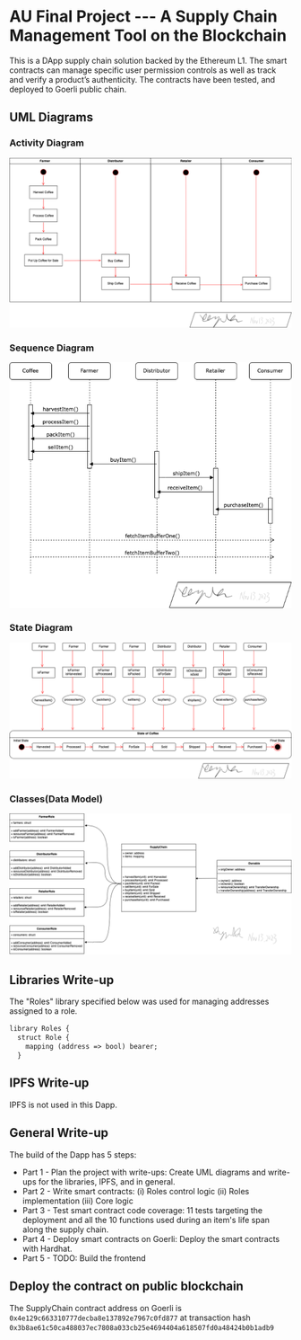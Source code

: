# AU Final Project --- A Supply Chain Management Tool on the Blockchain
This is a DApp supply chain solution backed by the Ethereum L1. The smart contracts can manage specific user permission controls as well as track and verify a product’s authenticity. The contracts have been tested, and deployed to Goerli public chain.

## UML Diagrams

### Activity Diagram
![Activity UML](https://github.com/Sean329/AU-Final/blob/55fad79a6edc6dbe4840a9a1281145f198a8f9e7/UMLs/Activity%20UML.png)


### Sequence Diagram
![Sequence UML](https://github.com/Sean329/AU-Final/blob/55fad79a6edc6dbe4840a9a1281145f198a8f9e7/UMLs/Sequence%20UML.png)


### State Diagram
![State UML](https://github.com/Sean329/AU-Final/blob/55fad79a6edc6dbe4840a9a1281145f198a8f9e7/UMLs/State%20UML.png)


### Classes(Data Model)
![Classes](https://github.com/Sean329/AU-Final/blob/55fad79a6edc6dbe4840a9a1281145f198a8f9e7/UMLs/Classes.png)


## Libraries Write-up
The "Roles" library specified below was used for managing addresses assigned to a role.
```
library Roles {
  struct Role {
    mapping (address => bool) bearer;
  }
```

## IPFS Write-up
IPFS is not used in this Dapp.

## General Write-up
The build of the Dapp has 5 steps:
- Part 1 - Plan the project with write-ups: Create UML diagrams and write-ups for the libraries, IPFS, and in general.
- Part 2 - Write smart contracts: (i) Roles control logic (ii) Roles implementation (iii) Core logic
- Part 3 - Test smart contract code coverage: 11 tests targeting the deployment and all the 10 functions used during an item's life span along the supply chain.
- Part 4 - Deploy smart contracts on Goerli: Deploy the smart contracts with Hardhat.
- Part 5 - TODO: Build the frontend

## Deploy the contract on public blockchain
The SupplyChain contract address on Goerli is ```0x4e129c663310777decba8e137892e7967c0fd877``` at transaction hash ``` 0x3b8ae61c50ca488037ec7808a033cb25e4694404a618507fd0a48424b0b1adb9```
